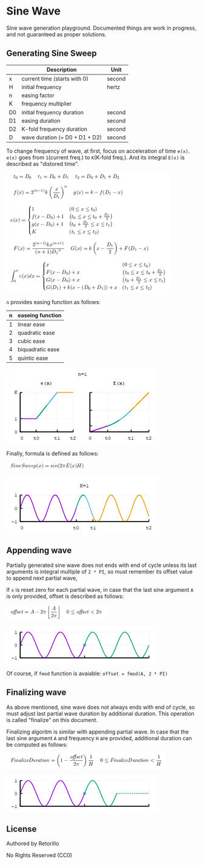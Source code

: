 # Sine Wave

Sine wave generation playground. Documented things are work in progress,
and not guaranteed as proper solutions.

## Generating Sine Sweep

|    | Description                     | Unit   |
| -- | ------------------------------- | ------ |
| x  | current time (starts with 0)    | second |
| H  | initial frequency               | hertz  |
| n  | easing factor                   |        |
| K  | frequency multiplier            |        |
| D0 | initial frequency duration      | second |
| D1 | easing duration                 | second |
| D2 | K-fold frequency duration       | second |
| D  | wave duration (= D0 + D1 + D2)  | second |

To change frequency of wave, at first, focus on acceleration of time `e(x)`.
`e(x)` goes from `1`(current freq.) to `K`(K-fold freq.).
And its integral `E(x)` is described as "distored time".

![](sweep/formula_1.png)

`n` provides easing function as follows:

| n    | easeing function    |
| ---- | ------------------- |
| 1    | linear ease         |
| 2    | quadratic ease      |
| 3    | cubic ease          |
| 4    | biquadratic ease    |
| 5    | quintic ease        |

![](sweep/graph_1.gif)

Finally, formula is defined as follows:

![](sweep/formula_2.png)

![](sweep/graph_2.gif)

## Appending wave

Partially generated sine wave does not ends with end of cycle
unless its last arguments is integral multiple of `2 * PI`, so must remember
its offset value to append next partial wave,

If `x` is reset zero for each partial wave, in case that the last sine argument `A` is only provided,
offset is described as follows:

![](append/formula_1.png)

![](append/graph_1.gif)

Of course, if `fmod` function is avaiable: `offset = fmod(A, 2 * PI)`

## Finalizing wave

As above mentioned, sine wave does not always ends with end of cycle,
so must adjust last partial wave duration by additional duration.
This operation is called "finalize" on this document.

Finalizing algoritm is similar with appending partial wave.
In case that the last sine argument `A` and frequency `H` are provided,
additional duration can be computed as follows:

![](finalize/formula_1.png)

![](finalize/graph_1.gif)

## License

Authored by Retorillo

No Rights Reserved (CC0)

